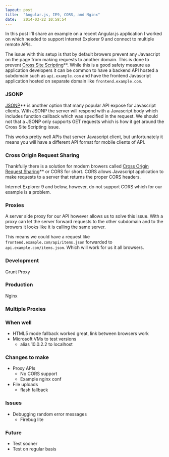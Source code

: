 ```yaml
---
layout: post
title:  "Angular.js, IE9, CORS, and Nginx"
date:   2014-03-22 10:58:54
---
```


In this post I'll share an example on a recent Angular.js application I worked on which needed to support Internet Explorer 9 and connect to multiple remote APIs.

The issue with this setup is that by default browers prevent any Javascript on the page from making requests to another domain. This is done to prevent [Cross Site Scripting]()**. While this is a good safety measure as application developers it can be common to have a backend API hosted a subdomain such as `api.example.com` and have the frontend Javascript application hosted on separate domain like `frontend.example.com`.

### JSONP

[JSONP]()** is another option that many popular API expose for Javascript clients. With JSONP the server will respond with a Javascript body which includes function callback which was specified in the request. We should not that a JSONP only supports GET requests which is how it get around the Cross Site Scripting issue.

This works pretty well APIs that server Javascript client, but unfortunately it means you will have a different API format for mobile clients of API.

### Cross Origin Request Sharing

Thankfully there is a solution for modern browers called [Cross Origin Request Sharing]()** or CORS for short. CORS allows Javascript application to make requests to a server that returns the proper CORS headers.

Internet Explorer 9 and below, however, do not support CORS which for our example is a problem.

### Proxies

A server side proxy for our API however allows us to solve this issue. With a proxy can let the server forward requests to the other subdomain and to the browers it looks like it is calling the same server.

This means we could have a request like `frontend.example.com/api/items.json` forwarded to `api.example.com/items.json`. Which will work for us it all browsers.

### Development

Grunt Proxy

### Production

Nginx

### Multiple Proxies


### When well

* HTML5 mode fallback worked great, link between browsers work
* Microsoft VMs to test versions
  * alias 10.0.2.2 to localhost

### Changes to make

* Proxy APIs
  * No CORS support
  * Example nginx conf
* File uploads
  * flash fallback

### Issues

* Debugging random error messages
  * Firebug lite

### Future

* Test sooner
* Test on regular basis

